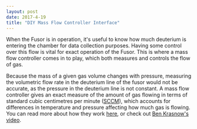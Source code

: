 ```yaml
---
layout: post
date: 2017-4-19
title: "DIY Mass Flow Controller Interface"
---
```


When the Fusor is in operation, it's useful to know how much deuterium is entering the chamber for data collection purposes.  Having some control over this flow is vital for exact operation of the Fusor.  This is where a mass flow controller comes in to play, which both measures and controls the flow of gas.

Because the mass of a given gas volume changes with pressure, measuring the volumetric flow rate in the deuterium line of the fusor would not be accurate, as the pressure in the deuterium line is not constant.  A mass flow controller gives an exact measure of the amount of gas flowing in terms of standard cubic centimetres per minute ([SCCM](https://en.wikipedia.org/wiki/SCCM_(flow_unit))), which accounts for differences in temperature and pressure affecting how much gas is flowing.  You can read more about how they work [here](http://mfchelp.com/mass-flow-controller-tutorial/theory-of-operation), or check out [Ben Krasnow's video](https://www.youtube.com/watch?v=BfdwD1V3jNk&t=310s).
